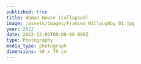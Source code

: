 ```yaml
---
published: true
title: Woman House (Collapsed)
image: /assets/images/Frances_Willoughby_01.jpg
year: 2022
date: 2022-12-02T00:00:00.000Z
type: Photography
media_type: photograph
dimensions: 50 x 75 cm
---
```



